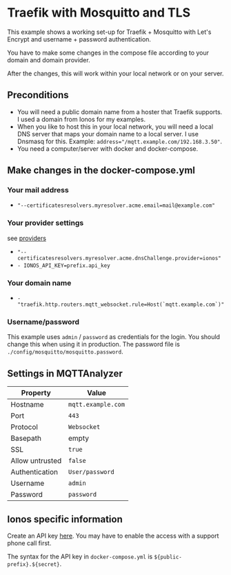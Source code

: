 # Traefik with Mosquitto and TLS

This example shows a working set-up for Traefik + Mosquitto with
Let's Encrypt and username + password authentication.

You have to make some changes in the compose file according to
your domain and domain provider.

After the changes, this will work within your local network or on your server. 

## Preconditions

- You will need a public domain name from a hoster that Traefik supports. I used a domain from Ionos for my examples.
- When you like to host this in your local network, you will need a local DNS server that maps your domain name to a local server. I use Dnsmasq for this. Example: `address="/mqtt.example.com/192.168.3.50"`.
- You need a computer/server with docker and docker-compose.

## Make changes in the docker-compose.yml

### Your mail address

- `"--certificatesresolvers.myresolver.acme.email=mail@example.com"`

### Your provider settings

see [providers](https://doc.traefik.io/traefik/https/acme/#providers)

- `"--certificatesresolvers.myresolver.acme.dnsChallenge.provider=ionos"`
- `- IONOS_API_KEY=prefix.api_key`

### Your domain name
- ``- "traefik.http.routers.mqtt_websocket.rule=Host(`mqtt.example.com`)"``

### Username/password

This example uses `admin` / `password` as credentials for the login. 
You should change this when using it in production. 
The password file is `./config/mosquitto/mosquitto.password`.

## Settings in MQTTAnalyzer

| Property        | Value              |
| --------------- | ------------------ |
| Hostname        | `mqtt.example.com` |
| Port            | `443`              |
| Protocol        | `Websocket`        |
| Basepath        | empty              |
| SSL             | `true`             |
| Allow untrusted | `false`            |
| Authentication  | `User/password`    |
| Username        | `admin`            |
| Password        | `password`         |

## Ionos specific information

Create an API key [here](https://developer.hosting.ionos.de/keys). 
You may have to enable the access with a support phone call first.

The syntax for the API key in `docker-compose.yml` is `${public-prefix}.${secret}`.

